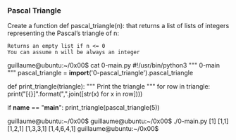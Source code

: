 <h3>Pascal Triangle</h3>
Create a function def pascal_triangle(n): that returns a list of lists of integers representing the Pascal’s triangle of n:

    Returns an empty list if n <= 0
    You can assume n will be always an integer

guillaume@ubuntu:~/0x00$ cat 0-main.py
#!/usr/bin/python3
"""
0-main
"""
pascal_triangle = **import**('0-pascal_triangle').pascal_triangle

def print_triangle(triangle):
"""
Print the triangle
"""
for row in triangle:
print("[{}]".format(",".join([str(x) for x in row])))

if **name** == "**main**":
print_triangle(pascal_triangle(5))

guillaume@ubuntu:~/0x00$
guillaume@ubuntu:~/0x00$ ./0-main.py
[1]
[1,1]
[1,2,1]
[1,3,3,1]
[1,4,6,4,1]
guillaume@ubuntu:~/0x00$
